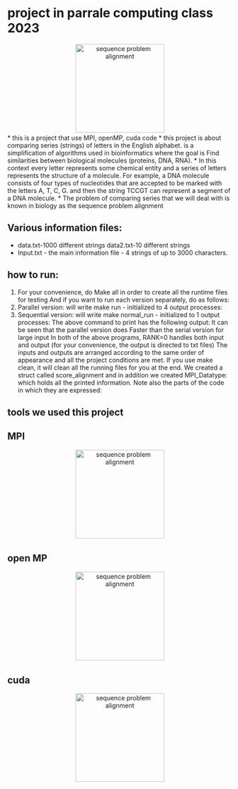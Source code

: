 # project in parrale computing class 2023
</p>
<div align="center">
 <img alt="sequence problem
alignment" height="200px" src="https://upload.wikimedia.org/wikipedia/commons/thumb/7/79/RPLP0_90_ClustalW_aln.gif/1200px-RPLP0_90_ClustalW_aln.gif">
</div>
* this is a project that use MPI, openMP, cuda code
* this project is about comparing series (strings) of letters in the English alphabet.
is a simplification of algorithms used in bioinformatics where the goal is
Find similarities between biological molecules (proteins, DNA, RNA).
* In this context every letter
represents some chemical entity and a series of letters represents the structure of a molecule.
For example, a DNA molecule consists of four types of
nucleotides that are accepted to be marked with the letters A, T, C, G. and then the string
TCCGT can represent a segment of a DNA molecule.
* The problem of comparing series that we will deal with is known in biology as the sequence problem
alignment

## Various information files:
* data.txt-1000 different strings data2.txt-10 different strings
* Input.txt - the main information file - 4 strings of up to 3000 characters.
## how to run:
1. For your convenience, do Make all in order to create all the runtime files for testing
And if you want to run each version separately, do as follows:
2. Parallel version: will write make run - initialized to 4 output processes:
3. Sequential version: will write make normal_run - initialized to 1 output processes:
The above command to print has the following output:
It can be seen that the parallel version does
Faster than the serial version for large input
In both of the above programs, RANK=0 handles both input and output (for your convenience, the output is directed to txt files)
The inputs and outputs are arranged according to the same order of appearance and all the project conditions are met.
If you use make clean, it will clean all the running files for you at the end.
We created a struct called score_alignment and in addition we created MPI_Datatype:
which holds all the printed information.
Note also the parts of the code in which they are expressed:

## tools we used this project 
## MPI

<div align="center">
 <img alt="sequence problem
alignment" height="200px" src="https://encrypted-tbn0.gstatic.com/images?q=tbn:ANd9GcTZyQ5Q1Mn_MCebW5mY9eDBoJP3-Y3an9a0sQ&s">
</div>

## open MP

<div align="center">
 <img alt="sequence problem
alignment" height="200px" src="https://upload.wikimedia.org/wikipedia/commons/thumb/e/eb/OpenMP_logo.png/640px-OpenMP_logo.png">
</div>

## cuda

<div align="center">
 <img alt="sequence problem
alignment" height="200px" src="https://images.ctfassets.net/8cjpn0bwx327/3jtrlZ8NvafV1uGB6Ab4tA/a6f6551ff62b3c348a5654042771fee4/Cuda.png">
</div>
